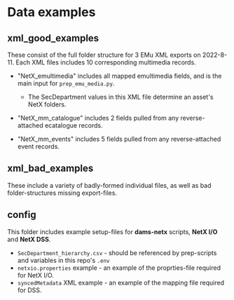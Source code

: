 # Data examples


## xml_good_examples
These consist of the full folder structure for 3 EMu XML exports on 2022-8-11.
Each XML files includes 10 corresponding multimedia records.

- "NetX_emultimedia" includes all mapped emultimedia fields, and is the main input for `prep_emu_media.py`.
  - The SecDepartment values in this XML file determine an asset's NetX folders.

- "NetX_mm_catalogue" includes 2 fields pulled from any reverse-attached ecatalogue records.
- "NetX_mm_events" includes 5 fields pulled from any reverse-attached event records.


## xml_bad_examples
These include a variety of badly-formed individual files, as well as bad folder-structures missing export-files.


## config
This folder includes example setup-files for **dams-netx** scripts, **NetX I/O** and **NetX DSS**.
- `SecDepartment_hierarchy.csv` - should be referenced by prep-scripts and variables in this repo's `.env`
- `netxio.properties` example - an example of the proprties-file required for NetX I/O.
- `syncedMetadata` XML example - an example of the mapping file required for DSS.